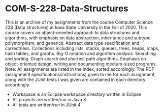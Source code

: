# COM-S-228-Data-Structures
This is an archive of my assignments from the course Computer Science 228 (Data structures) at Iowa State University in the Fall of 2020. This course covers an object-oriented approach to data structures and algorithms, with emphasis on data abstraction, inheritance and subtype polymorphism, and generics. Abstract data type specification and correctness. Collections including lists, stacks, queues, trees, heaps, maps, hash tables, and graphs. Big-O notation and algorithm analysis. Searching and sorting. Graph search and shortest path algorithms. Emphasis on object-oriented design, writing and documenting medium-sized programs. 
Note:
All assignments are listed in the index, sorted accordingly. The PDF (assignment specifications/instructions) given to me for each assignment, along with the JUnit tests I was given are contained in each directory accordingly.
- Workspace is an Eclipse workspace directory written in Eclipse
- All projects are written/run in Java 8
- All tests are written/run in JUnit 4
